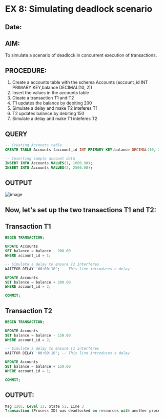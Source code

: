 # EX 8: Simulating deadlock scenario
## Date: 
## AIM: 
To simulate a scenario of deadlock in concurrent execution of transactions.
## PROCEDURE:
1. Create a accounts table with the schema Accounts (account_id INT PRIMARY KEY,balance DECIMAL(10, 2))
2. Insert the values in the accounts table
3. Cteate a transaction T1 and T2
4. T1 updates the balance by debiting 200
5. Simulate a delay and make T2 inteferes T1
6. T2 updates balance by debiting 150
7. Simulate a delay and make T1 inteferes T2
## QUERY
```sql
-- Creating Accounts table
CREATE TABLE Accounts (account_id INT PRIMARY KEY,balance DECIMAL(10, 2));

-- Inserting sample account data
INSERT INTO Accounts VALUES(1, 1000.00);
INSERT INTO Accounts VALUES(2, 2500.00);
```
## OUTPUT
![image](https://github.com/dineshgl/EX-8-Simulating-deadlock-scenario/assets/143793356/2f35d3f2-474d-4366-ade6-d0a151da1d2c)

## Now, let's set up the two transactions T1 and T2:
## Transaction T1
```sql
BEGIN TRANSACTION;

UPDATE Accounts
SET balance = balance - 200.00
WHERE account_id = 1;

-- Simulate a delay to ensure T2 interferes
WAITFOR DELAY '00:00:10'; -- This line introduces a delay

UPDATE Accounts
SET balance = balance + 200.00
WHERE account_id = 2;

COMMIT;
```
## Transaction T2
```sql
BEGIN TRANSACTION;

UPDATE Accounts
SET balance = balance - 150.00
WHERE account_id = 2;

-- Simulate a delay to ensure T1 interferes
WAITFOR DELAY '00:00:10'; -- This line introduces a delay

UPDATE Accounts
SET balance = balance + 150.00
WHERE account_id = 1;

COMMIT;
```
## OUTPUT:
```sql
Msg 1205, Level 13, State 51, Line 3
Transaction (Process ID) was deadlocked on resources with another process and has been chosen as the deadlock victim. Rerun the transaction.
```
